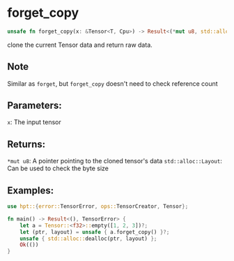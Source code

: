 # forget_copy
```rust
unsafe fn forget_copy(x: &Tensor<T, Cpu>) -> Result<(*mut u8, std::alloc::Layout), TensorError>
```
clone the current Tensor data and return raw data.

## Note
Similar as `forget`, but `forget_copy` doesn't need to check reference count

## Parameters:
`x`: The input tensor

## Returns:
`*mut u8`: A pointer pointing to the cloned tensor's data
`std::alloc::Layout`: Can be used to check the byte size

## Examples:
```rust
use hpt::{error::TensorError, ops::TensorCreator, Tensor};

fn main() -> Result<(), TensorError> {
    let a = Tensor::<f32>::empty([1, 2, 3])?;
    let (ptr, layout) = unsafe { a.forget_copy() }?;
    unsafe { std::alloc::dealloc(ptr, layout) };
    Ok(())
}
```